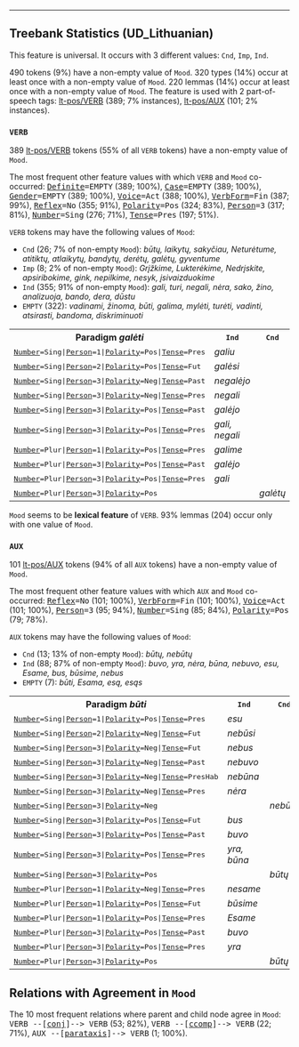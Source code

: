 

--------------------------------------------------------------------------------

## Treebank Statistics (UD_Lithuanian)

This feature is universal.
It occurs with 3 different values: `Cnd`, `Imp`, `Ind`.

490 tokens (9%) have a non-empty value of `Mood`.
320 types (14%) occur at least once with a non-empty value of `Mood`.
220 lemmas (14%) occur at least once with a non-empty value of `Mood`.
The feature is used with 2 part-of-speech tags: [lt-pos/VERB]() (389; 7% instances), [lt-pos/AUX]() (101; 2% instances).

### `VERB`

389 [lt-pos/VERB]() tokens (55% of all `VERB` tokens) have a non-empty value of `Mood`.

The most frequent other feature values with which `VERB` and `Mood` co-occurred: <tt><a href="Definite.html">Definite</a>=EMPTY</tt> (389; 100%), <tt><a href="Case.html">Case</a>=EMPTY</tt> (389; 100%), <tt><a href="Gender.html">Gender</a>=EMPTY</tt> (389; 100%), <tt><a href="Voice.html">Voice</a>=Act</tt> (388; 100%), <tt><a href="VerbForm.html">VerbForm</a>=Fin</tt> (387; 99%), <tt><a href="Reflex.html">Reflex</a>=No</tt> (355; 91%), <tt><a href="Polarity.html">Polarity</a>=Pos</tt> (324; 83%), <tt><a href="Person.html">Person</a>=3</tt> (317; 81%), <tt><a href="Number.html">Number</a>=Sing</tt> (276; 71%), <tt><a href="Tense.html">Tense</a>=Pres</tt> (197; 51%).

`VERB` tokens may have the following values of `Mood`:

* `Cnd` (26; 7% of non-empty `Mood`): <em>būtų, laikytų, sakyčiau, Neturėtume, atitiktų, atlaikytų, bandytų, derėtų, galėtų, gyventume</em>
* `Imp` (8; 2% of non-empty `Mood`): <em>Grįžkime, Lukterėkime, Nedrįskite, apsiribokime, gink, nepilkime, nesyk, įsivaizduokime</em>
* `Ind` (355; 91% of non-empty `Mood`): <em>gali, turi, negali, nėra, sako, žino, analizuoja, bando, dera, dūstu</em>
* `EMPTY` (322): <em>vadinami, žinoma, būti, galima, mylėti, turėti, vadinti, atsirasti, bandoma, diskriminuoti</em>

<table>
  <tr><th>Paradigm <i>galėti</i></th><th><tt>Ind</tt></th><th><tt>Cnd</tt></th></tr>
  <tr><td><tt><a href="Number.html">Number</a>=Sing|<a href="Person.html">Person</a>=1|<a href="Polarity.html">Polarity</a>=Pos|<a href="Tense.html">Tense</a>=Pres</tt></td><td><em>galiu</em></td><td></td></tr>
  <tr><td><tt><a href="Number.html">Number</a>=Sing|<a href="Person.html">Person</a>=2|<a href="Polarity.html">Polarity</a>=Pos|<a href="Tense.html">Tense</a>=Fut</tt></td><td><em>galėsi</em></td><td></td></tr>
  <tr><td><tt><a href="Number.html">Number</a>=Sing|<a href="Person.html">Person</a>=3|<a href="Polarity.html">Polarity</a>=Neg|<a href="Tense.html">Tense</a>=Past</tt></td><td><em>negalėjo</em></td><td></td></tr>
  <tr><td><tt><a href="Number.html">Number</a>=Sing|<a href="Person.html">Person</a>=3|<a href="Polarity.html">Polarity</a>=Neg|<a href="Tense.html">Tense</a>=Pres</tt></td><td><em>negali</em></td><td></td></tr>
  <tr><td><tt><a href="Number.html">Number</a>=Sing|<a href="Person.html">Person</a>=3|<a href="Polarity.html">Polarity</a>=Pos|<a href="Tense.html">Tense</a>=Past</tt></td><td><em>galėjo</em></td><td></td></tr>
  <tr><td><tt><a href="Number.html">Number</a>=Sing|<a href="Person.html">Person</a>=3|<a href="Polarity.html">Polarity</a>=Pos|<a href="Tense.html">Tense</a>=Pres</tt></td><td><em>gali, negali</em></td><td></td></tr>
  <tr><td><tt><a href="Number.html">Number</a>=Plur|<a href="Person.html">Person</a>=1|<a href="Polarity.html">Polarity</a>=Pos|<a href="Tense.html">Tense</a>=Pres</tt></td><td><em>galime</em></td><td></td></tr>
  <tr><td><tt><a href="Number.html">Number</a>=Plur|<a href="Person.html">Person</a>=3|<a href="Polarity.html">Polarity</a>=Pos|<a href="Tense.html">Tense</a>=Past</tt></td><td><em>galėjo</em></td><td></td></tr>
  <tr><td><tt><a href="Number.html">Number</a>=Plur|<a href="Person.html">Person</a>=3|<a href="Polarity.html">Polarity</a>=Pos|<a href="Tense.html">Tense</a>=Pres</tt></td><td><em>gali</em></td><td></td></tr>
  <tr><td><tt><a href="Number.html">Number</a>=Plur|<a href="Person.html">Person</a>=3|<a href="Polarity.html">Polarity</a>=Pos</tt></td><td></td><td><em>galėtų</em></td></tr>
</table>

`Mood` seems to be **lexical feature** of `VERB`. 93% lemmas (204) occur only with one value of `Mood`.

### `AUX`

101 [lt-pos/AUX]() tokens (94% of all `AUX` tokens) have a non-empty value of `Mood`.

The most frequent other feature values with which `AUX` and `Mood` co-occurred: <tt><a href="Reflex.html">Reflex</a>=No</tt> (101; 100%), <tt><a href="VerbForm.html">VerbForm</a>=Fin</tt> (101; 100%), <tt><a href="Voice.html">Voice</a>=Act</tt> (101; 100%), <tt><a href="Person.html">Person</a>=3</tt> (95; 94%), <tt><a href="Number.html">Number</a>=Sing</tt> (85; 84%), <tt><a href="Polarity.html">Polarity</a>=Pos</tt> (79; 78%).

`AUX` tokens may have the following values of `Mood`:

* `Cnd` (13; 13% of non-empty `Mood`): <em>būtų, nebūtų</em>
* `Ind` (88; 87% of non-empty `Mood`): <em>buvo, yra, nėra, būna, nebuvo, esu, Esame, bus, būsime, nebus</em>
* `EMPTY` (7): <em>būti, Esama, esą, esąs</em>

<table>
  <tr><th>Paradigm <i>būti</i></th><th><tt>Ind</tt></th><th><tt>Cnd</tt></th></tr>
  <tr><td><tt><a href="Number.html">Number</a>=Sing|<a href="Person.html">Person</a>=1|<a href="Polarity.html">Polarity</a>=Pos|<a href="Tense.html">Tense</a>=Pres</tt></td><td><em>esu</em></td><td></td></tr>
  <tr><td><tt><a href="Number.html">Number</a>=Sing|<a href="Person.html">Person</a>=2|<a href="Polarity.html">Polarity</a>=Neg|<a href="Tense.html">Tense</a>=Fut</tt></td><td><em>nebūsi</em></td><td></td></tr>
  <tr><td><tt><a href="Number.html">Number</a>=Sing|<a href="Person.html">Person</a>=3|<a href="Polarity.html">Polarity</a>=Neg|<a href="Tense.html">Tense</a>=Fut</tt></td><td><em>nebus</em></td><td></td></tr>
  <tr><td><tt><a href="Number.html">Number</a>=Sing|<a href="Person.html">Person</a>=3|<a href="Polarity.html">Polarity</a>=Neg|<a href="Tense.html">Tense</a>=Past</tt></td><td><em>nebuvo</em></td><td></td></tr>
  <tr><td><tt><a href="Number.html">Number</a>=Sing|<a href="Person.html">Person</a>=3|<a href="Polarity.html">Polarity</a>=Neg|<a href="Tense.html">Tense</a>=PresHab</tt></td><td><em>nebūna</em></td><td></td></tr>
  <tr><td><tt><a href="Number.html">Number</a>=Sing|<a href="Person.html">Person</a>=3|<a href="Polarity.html">Polarity</a>=Neg|<a href="Tense.html">Tense</a>=Pres</tt></td><td><em>nėra</em></td><td></td></tr>
  <tr><td><tt><a href="Number.html">Number</a>=Sing|<a href="Person.html">Person</a>=3|<a href="Polarity.html">Polarity</a>=Neg</tt></td><td></td><td><em>nebūtų</em></td></tr>
  <tr><td><tt><a href="Number.html">Number</a>=Sing|<a href="Person.html">Person</a>=3|<a href="Polarity.html">Polarity</a>=Pos|<a href="Tense.html">Tense</a>=Fut</tt></td><td><em>bus</em></td><td></td></tr>
  <tr><td><tt><a href="Number.html">Number</a>=Sing|<a href="Person.html">Person</a>=3|<a href="Polarity.html">Polarity</a>=Pos|<a href="Tense.html">Tense</a>=Past</tt></td><td><em>buvo</em></td><td></td></tr>
  <tr><td><tt><a href="Number.html">Number</a>=Sing|<a href="Person.html">Person</a>=3|<a href="Polarity.html">Polarity</a>=Pos|<a href="Tense.html">Tense</a>=Pres</tt></td><td><em>yra, būna</em></td><td></td></tr>
  <tr><td><tt><a href="Number.html">Number</a>=Sing|<a href="Person.html">Person</a>=3|<a href="Polarity.html">Polarity</a>=Pos</tt></td><td></td><td><em>būtų</em></td></tr>
  <tr><td><tt><a href="Number.html">Number</a>=Plur|<a href="Person.html">Person</a>=1|<a href="Polarity.html">Polarity</a>=Neg|<a href="Tense.html">Tense</a>=Pres</tt></td><td><em>nesame</em></td><td></td></tr>
  <tr><td><tt><a href="Number.html">Number</a>=Plur|<a href="Person.html">Person</a>=1|<a href="Polarity.html">Polarity</a>=Pos|<a href="Tense.html">Tense</a>=Fut</tt></td><td><em>būsime</em></td><td></td></tr>
  <tr><td><tt><a href="Number.html">Number</a>=Plur|<a href="Person.html">Person</a>=1|<a href="Polarity.html">Polarity</a>=Pos|<a href="Tense.html">Tense</a>=Pres</tt></td><td><em>Esame</em></td><td></td></tr>
  <tr><td><tt><a href="Number.html">Number</a>=Plur|<a href="Person.html">Person</a>=3|<a href="Polarity.html">Polarity</a>=Pos|<a href="Tense.html">Tense</a>=Past</tt></td><td><em>buvo</em></td><td></td></tr>
  <tr><td><tt><a href="Number.html">Number</a>=Plur|<a href="Person.html">Person</a>=3|<a href="Polarity.html">Polarity</a>=Pos|<a href="Tense.html">Tense</a>=Pres</tt></td><td><em>yra</em></td><td></td></tr>
  <tr><td><tt><a href="Number.html">Number</a>=Plur|<a href="Person.html">Person</a>=3|<a href="Polarity.html">Polarity</a>=Pos</tt></td><td></td><td><em>būtų</em></td></tr>
</table>

## Relations with Agreement in `Mood`

The 10 most frequent relations where parent and child node agree in `Mood`:
<tt>VERB --[<a href="../dep/conj.html">conj</a>]--> VERB</tt> (53; 82%),
<tt>VERB --[<a href="../dep/ccomp.html">ccomp</a>]--> VERB</tt> (22; 71%),
<tt>AUX --[<a href="../dep/parataxis.html">parataxis</a>]--> VERB</tt> (1; 100%).

